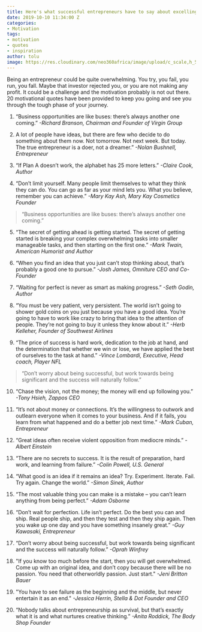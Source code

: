 ```yaml
---
title: Here's what successful entrepreneurs have to say about excelling in business
date: 2019-10-10 11:34:00 Z
categories:
- Motivation
tags:
- motivation
- quotes
- inspiration
author: tolu
image: https://res.cloudinary.com/neo360africa/image/upload/c_scale,h_500/v1570705439/NEO360%20BLOG/carl-heyerdahl-KE0nC8-58MQ-unsplash_-_Copy_ano27w.jpg
---
```


Being an entrepreneur could be quite overwhelming. You try, you fail, you run, you fall. Maybe that investor rejected you, or you are not making any profit. It could be a challenge and the motivation probably is not out there. 20 motivational quotes have been provided to keep you going and see you through the tough phase of your journey.

1. “Business opportunities are like buses: there’s always another one coming.” *-Richard Branson, Chairman and Founder of Virgin Group*

2. A lot of people have ideas, but there are few who decide to do something about them now. Not tomorrow. Not next week. But today. The true entrepreneur is a doer, not a dreamer.” *-Nolan Bushnell, Entrepreneur*

3. “If Plan A doesn’t work, the alphabet has 25 more letters.” *-Claire Cook, Author*

4. “Don’t limit yourself. Many people limit themselves to what they think they can do. You can go as far as your mind lets you. What you believe, remember you can achieve.” *-Mary Kay Ash, Mary Kay Cosmetics Founder*

<blockquote class="blockquote">
“Business opportunities are like buses: there’s always another one coming.”
</blockquote>
<p>

5. “The secret of getting ahead is getting started. The secret of getting started is breaking your complex overwhelming tasks into smaller manageable tasks, and then starting on the first one.” *-Mark Twain, American Humorist and Author*

6. “When you find an idea that you just can’t stop thinking about, that’s probably a good one to pursue.” *-Josh James, Omniture CEO and Co-Founder*

7. “Waiting for perfect is never as smart as making progress.” *-Seth Godin, Author*

8. “You must be very patient, very persistent. The world isn’t going to shower gold coins on you just because you have a good idea. You’re going to have to work like crazy to bring that idea to the attention of people. They’re not going to buy it unless they know about it.” *-Herb Kelleher, Founder of Southwest Airlines*

9. “The price of success is hard work, dedication to the job at hand, and the determination that whether we win or lose, we have applied the best of ourselves to the task at hand.” *-Vince Lombardi, Executive, Head coach, Player NFL*

<blockquote class="blockquote">
“Don’t worry about being successful, but work towards being significant and the success will naturally follow.”
</blockquote>
<p>

 10. “Chase the vision, not the money; the money will end up following you.” *-Tony Hsieh, Zappos CEO*

 11. “It’s not about money or connections. It’s the willingness to outwork and outlearn everyone when it comes to your business. And if it fails, you learn from what happened and do a better job next time.” *-Mark Cuban, Entrepreneur*

 12. “Great ideas often receive violent opposition from mediocre minds.” *-Albert Einstein*

 13. “There are no secrets to success. It is the result of preparation, hard work, and learning from failure.” *-Colin Powell, U.S. General*

 14. “What good is an idea if it remains an idea? Try. Experiment. Iterate. Fail. Try again. Change the world.” *-Simon Sinek, Author*

 15. “The most valuable thing you can make is a mistake – you can’t learn anything from being perfect.” *-Adam Osborne*

 16. “Don’t wait for perfection. Life isn’t perfect. Do the best you can and ship. Real people ship, and then they test and then they ship again. Then you wake up one day and you have something insanely great.” *-Guy Kawasaki, Entrepreneur*

 17. “Don’t worry about being successful, but work towards being significant and the success will naturally follow.” *-Oprah Winfrey*

 18. "If you know too much before the start, then you will get overwhelmed. Come up with an original idea, and don’t copy because there will be no passion. You need that otherworldly passion. Just start." *-Jeni Britton Bauer*

19. "You have to see failure as the beginning and the middle, but never entertain it as an end." *-Jessica Herrin, Stella & Dot Founder and CEO*

20. “Nobody talks about entrepreneurship as survival, but that’s exactly what it is and what nurtures creative thinking.” *-Anita Roddick, The Body Shop Founder*